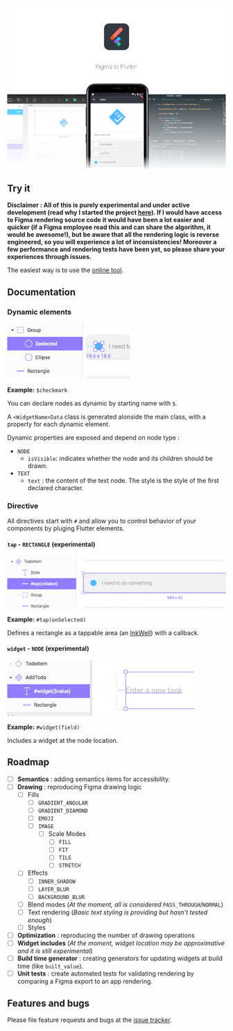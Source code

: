 ![logo](docs/banner.png)

## Try it

**Disclaimer : All of this is purely experimental and under active development (read why I started the project [here](https://aloisdeniel.github.io/introducing-figma-to-flutter/)). If I would have access to Figma rendering source code it would have been a lot easier and quicker (if a Figma employee read this and can share the algorithm, it would be awesome!), but be aware that all the rendering logic is reverse engineered, so you will experience a lot of inconsistencies! Moreover a few performance and rendering tests have been yet, so please share your experiences through issues.** 

The easiest way is to use the [online tool](http://aloisdeniel.github.com/figma-to-flutter).

## Documentation

### Dynamic elements

![dynamic](docs/dynamic.png)

**Example:** `$checkmark`

You can declare nodes as dynamic by starting name with `$`.

A `<WidgetName>Data` class is generated alonside the main class, with a property for each dynamic element.

Dynamic properties are exposed and depend on node type :

* `NODE`
    * `isVisible`: indicates whether the node and its children should be drawn.
* `TEXT`
    * `text` : the content of the text node. The style is the style of the first declared character.

### Directive

All directives start with `#` and allow you to control behavior of your components by pluging Flutter elements.

#### `tap` - `RECTANGLE` (experimental)

![tap](docs/directive-tap.png)

**Example:** `#tap(onSelected)`

Defines a rectangle as a tappable area (an [InkWell](https://docs.flutter.io/flutter/material/InkWell-class.html)) with a callback.

#### `widget` - `NODE` (experimental)

![tap](docs/directive-widget.png)

**Example:** `#widget(field)`

Includes a widget at the node location.

## Roadmap

- [ ] **Semantics** : adding semantics items for accessibility.
- [ ] **Drawing** : reproducing Figma drawing logic
    - [ ] Fills
        - [ ] `GRADIENT_ANGULAR`
        - [ ] `GRADIENT_DIAMOND`
        - [ ] `EMOJI`
        - [ ] `IMAGE`
            - [ ] Scale Modes
                - [ ] `FILL`
                - [ ] `FIT`
                - [ ] `TILE`
                - [ ] `STRETCH`
    - [ ] Effects
        - [ ] `INNER_SHADOW`
        - [ ] `LAYER_BLUR`
        - [ ] `BACKGROUND_BLUR`
    - [ ] Blend modes (*At the moment, all is considered* `PASS_THROUGH`/`NORMAL`)
    - [ ] Text rendering (*Basic text styling is providing but hasn't tested enough*)
    - [ ] Styles
- [ ] **Optimization** : reproducing the number of drawing operations
- [ ] **Widget includes** (*At the moment, widget location may be approximative and it is still experimental*)
- [ ] **Build time generator** : creating generators for updating widgets at build time (like `built_value`).
- [ ] **Unit tests** : create automated tests for validating rendering by comparing a Figma export to an app rendering.

## Features and bugs

Please file feature requests and bugs at the [issue tracker][tracker].

[tracker]: https://github.com/aloisdeniel/figma-to-flutter/issues